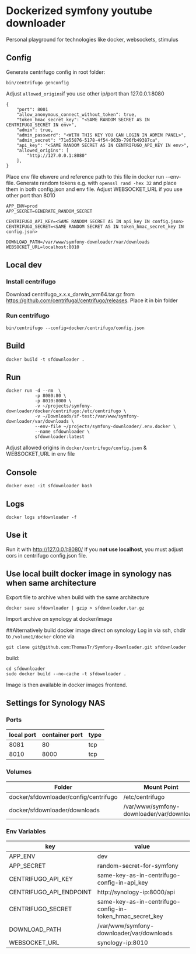 # Dockerized symfony youtube downloader

Personal playground for technologies like docker, websockets, stimulus

## Config

Generate centrifugo config in root folder:
```
bin/centrifugo genconfig
```
 
Adjust ```allowed_origins```if you use other ip/port than 127.0.0.1:8080 

```
{
    "port": 8001
    "allow_anonymous_connect_without_token": true,
    "token_hmac_secret_key": "<SAME RANDOM SECRET AS IN CENTRIFUGO_SECRET IN env>",
    "admin": true,
    "admin_password": "<WITH THIS KEY YOU CAN LOGIN IN ADMIN PANEL>",
    "admin_secret": "71e55876-5178-4f54-963b-796fb49387ca",
    "api_key": "<SAME RANDOM SECRET AS IN CENTRIFUGO_API_KEY IN env>",
    "allowed_origins": [
        "http://127.0.0.1:8080"
    ],
}
```

Place env file elswere and reference path to this file in docker run --env-file.
Generate random tokens e.g. with ```openssl rand -hex 32``` and place them in both config.json and env file.
Adjust WEBSOCKET_URL if you use other port than 8010

```
APP_ENV=prod
APP_SECRET=GENERATE_RANDOM_SECRET

CENTRIFUGO_API_KEY=<SAME RANDOM SECRET AS IN api_key IN config.json>
CENTRIFUGO_SECRET=<SAME RANDOM SECRET AS IN token_hmac_secret_key IN config.json>

DOWNLOAD_PATH=/var/www/symfony-downloader/var/downloads
WEBSOCKET_URL=localhost:8010
```

## Local dev

### Install centrifugo
Download centrifugo_x.x.x_darwin_arm64.tar.gz from https://github.com/centrifugal/centrifugo/releases. Place it in bin folder

### Run centrifugo
```
bin/centrifugo --config=docker/centrifugo/config.json
```

## Build
```
docker build -t sfdownloader .
```

## Run
```
docker run -d --rm  \
           -p 8080:80 \
           -p 8010:8000 \
           -v ~/projects/symfony-downloader/docker/centrifugo:/etc/centrifugo \
           -v ~/Downloads/sf-test:/var/www/symfony-downloader/var/downloads \
           --env-file ~/projects/symfony-downloader/.env.docker \
           --name sfdownloader \
           sfdownloader:latest
```
Adjust allowed origins in ```docker/centrifugo/config.json``` & WEBSOCKET_URL in env file

## Console
```
docker exec -it sfdownloader bash
```

## Logs
```
docker logs sfdownloader -f
```

## Use it
Run it with http://127.0.0.1:8080/
If you **not use localhost**, you must adjust cors in centrifugo config.json file.

## Use local built docker image in synology nas when same architecture
Export file to archive when build with the same architecture
```
docker save sfdownloader | gzip > sfdownloader.tar.gz
```
Import archive on synology at docker/image 

##Alternatively build docker image direct on synology
Log in via ssh, chdir to `/volume1/docker` clone via
```
git clone git@github.com:ThomasTr/Symfony-Downloader.git sfdownloader
```
build:
```
cd sfdownloader
sudo docker build --no-cache -t sfdownloader .
```
Image is then available in docker images frontend.

## Settings for Synology NAS

### Ports
| local port | container port | type |
|------------|----------------|------|
| 8081       | 80             | tcp  |
| 8010       | 8000           | tcp  |

### Volumes
|Folder|Mount Point|
|------|-----------|
|docker/sfdownloader/config/centrifugo|/etc/centrifugo|
|docker/sfdownloader/downloads|/var/www/symfony-downloader/var/downloads|

### Env Variables
| key                     | value                                                     |
|-------------------------|-----------------------------------------------------------|
| APP_ENV                 | dev                                                       |
| APP_SECRET              | random-secret-for-symfony                                 |
| CENTRIFUGO_API_KEY      | same-key-as-in-centrifugo-config-in-api_key               |
| CENTRIFUGO_API_ENDPOINT | http://synology-ip:8000/api                               |
| CENTRIFUGO_SECRET       | same-key-as-in-centrifugo-config-in-token_hmac_secret_key |
| DOWNLOAD_PATH           | /var/www/symfony-downloader/var/downloads                 |
| WEBSOCKET_URL           | synology-ip:8010                                          |
